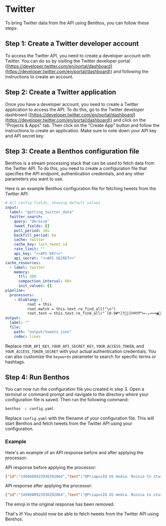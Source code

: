 # Twitter

To bring Twitter data from the API using Benthos, you can follow these steps:

## Step 1: Create a Twitter developer account

To access the Twitter API, you need to create a developer account with Twitter. You can do so by visiting the Twitter developer portal ([https://developer.twitter.com/en/portal/dashboard](https://developer.twitter.com/en/portal/dashboard)) and following the instructions to create an account.

## Step 2: Create a Twitter application

Once you have a developer account, you need to create a Twitter application to access the API. To do this, go to the Twitter developer dashboard ([https://developer.twitter.com/en/portal/dashboard](https://developer.twitter.com/en/portal/dashboard)) and click on the "Projects & Apps" tab. Then click on the "Create App" button and follow the instructions to create an application. Make sure to note down your API key and API secret key.

## Step 3: Create a Benthos configuration file

Benthos is a stream processing stack that can be used to fetch data from the Twitter API. To do this, you need to create a configuration file that specifies the API endpoint, authentication credentials, and any other parameters you want to use. 

Here is an example Benthos configuration file for fetching tweets from the Twitter API:

```yaml
# All config fields, showing default values
input:
  label: "getting_twitter_data"
  twitter_search:
    query: "Ukraine"
    tweet_fields: []
    poll_period: 10s
    backfill_period: 5m
    cache: twitter
    cache_key: last_tweet_id
    rate_limit: ""
    api_key: "<<API KEY>>"
    api_secret: "<<API SECRET>>"
cache_resources:
  - label: twitter
    memory:
      ttl: 300
      compaction_interval: 60s
      init_values: {}
pipeline:
  processors:
    - bloblang: |
          root = this
          root.match = this.text.re_find_all("\n")
          root.text = this.text.re_find_all("`[0-9#*]️?⃣|[©®‼⁉™ℹ↔-↙↩↪⌨⏏⏭-⏯⏱⏲⏸-⏺Ⓜ▪▫▶◀◻◼☀-☄☎☑☘☠☢☣☦☪☮☯☸-☺♀♂♟♠♣♥♦♨♻♾⚒⚔-⚗⚙⚛⚜⚠⚧⚰⚱⛈⛏⛑⛓⛩⛰⛱⛴⛷⛸✂✈✉✏✒✔✖✝✡✳✴❄❇❣➡⤴⤵⬅-⬇〰〽㊗㊙🅰🅱🅾🅿🈂🈷🌡🌤-🌬🌶🍽🎖🎗🎙-🎛🎞🎟🏍🏎🏔-🏟🏵🏷🐿📽🕉🕊🕯🕰🕳🕶-🕹🖇🖊-🖍🖥🖨🖱🖲🖼🗂-🗄🗑-🗓🗜-🗞🗡🗣🗨🗯🗳🗺🛋🛍-🛏🛠-🛥🛩🛰🛳]️?|[☝✌✍🕴🖐][️🏻-🏿]?|[⛹🏋🏌🕵](?:‍[♀♂]️?|[️🏻-🏿](?:‍[♀♂]️?)?)?|[✊✋🎅🏂🏇👂👃👆-👐👦👧👫-👭👲👴-👶👸👼💃💅💏💑💪🕺🖕🖖🙌🙏🛀🛌🤌🤏🤘-🤟🤰-🤴🤶🥷🦵🦶🦻🧒🧓🧕🫃-🫅🫰🫲-🫶][🏻-🏿]?|❤(?:‍[🔥🩹]|️(?:‍[🔥🩹])?)?|🇦[🇨-🇬🇮🇱🇲🇴🇶-🇺🇼🇽🇿]|🇧[🇦🇧🇩-🇯🇱-🇴🇶-🇹🇻🇼🇾🇿]|🇨[🇦🇨🇩🇫-🇮🇰-🇵🇷🇺-🇿]|🇩[🇪🇬🇯🇰🇲🇴🇿]|🇪[🇦🇨🇪🇬🇭🇷-🇺]|🇫[🇮-🇰🇲🇴🇷]|🇬[🇦🇧🇩-🇮🇱-🇳🇵-🇺🇼🇾]|🇭[🇰🇲🇳🇷🇹🇺]|🇮[🇨-🇪🇱-🇴🇶-🇹]|🇯[🇪🇲🇴🇵]|🇰[🇪🇬-🇮🇲🇳🇵🇷🇼🇾🇿]|🇱[🇦-🇨🇮🇰🇷-🇻🇾]|🇲[🇦🇨-🇭🇰-🇿]|🇳[🇦🇨🇪-🇬🇮🇱🇴🇵🇷🇺🇿]|🇴🇲|🇵[🇦🇪-🇭🇰-🇳🇷-🇹🇼🇾]|🇶🇦|🇷[🇪🇴🇸🇺🇼]|🇸[🇦-🇪🇬-🇴🇷-🇹🇻🇽-🇿]|🇹[🇦🇨🇩🇫-🇭🇯-🇴🇷🇹🇻🇼🇿]|🇺[🇦🇬🇲🇳🇸🇾🇿]|🇻[🇦🇨🇪🇬🇮🇳🇺]|🇼[🇫🇸]|🇽🇰|🇾[🇪🇹]|🇿[🇦🇲🇼]|[🏃🏄🏊👮👰👱👳👷💁💂💆💇🙅-🙇🙋🙍🙎🚣🚴-🚶🤦🤵🤷-🤹🤽🤾🦸🦹🧍-🧏🧔🧖-🧝](?:‍[♀♂]️?|[🏻-🏿](?:‍[♀♂]️?)?)?|🏳(?:‍(?:⚧️?|🌈)|️(?:‍(?:⚧️?|🌈))?)?|🏴(?:‍☠️?|󠁧󠁢(?:󠁥󠁮󠁧|󠁳󠁣󠁴|󠁷󠁬󠁳)󠁿)?|🐈(?:‍⬛)?|🐕(?:‍🦺)?|🐻(?:‍❄️?)?|👁(?:‍🗨️?|️(?:‍🗨️?)?)?|👨(?:‍(?:[⚕⚖✈]️?|❤️?‍(?:💋‍)?👨|👦(?:‍👦)?|👧(?:‍[👦👧])?|[👨👩]‍(?:👦(?:‍👦)?|👧(?:‍[👦👧])?)|[🌾🍳🍼🎓🎤🎨🏫🏭💻💼🔧🔬🚀🚒🦯-🦳🦼🦽])|🏻(?:‍(?:[⚕⚖✈]️?|❤️?‍(?:💋‍)?👨[🏻-🏿]|🤝‍👨[🏼-🏿]|[🌾🍳🍼🎓🎤🎨🏫🏭💻💼🔧🔬🚀🚒🦯-🦳🦼🦽]))?|🏼(?:‍(?:[⚕⚖✈]️?|❤️?‍(?:💋‍)?👨[🏻-🏿]|🤝‍👨[🏻🏽-🏿]|[🌾🍳🍼🎓🎤🎨🏫🏭💻💼🔧🔬🚀🚒🦯-🦳🦼🦽]))?|🏽(?:‍(?:[⚕⚖✈]️?|❤️?‍(?:💋‍)?👨[🏻-🏿]|🤝‍👨[🏻🏼🏾🏿]|[🌾🍳🍼🎓🎤🎨🏫🏭💻💼🔧🔬🚀🚒🦯-🦳🦼🦽]))?|🏾(?:‍(?:[⚕⚖✈]️?|❤️?‍(?:💋‍)?👨[🏻-🏿]|🤝‍👨[🏻-🏽🏿]|[🌾🍳🍼🎓🎤🎨🏫🏭💻💼🔧🔬🚀🚒🦯-🦳🦼🦽]))?|🏿(?:‍(?:[⚕⚖✈]️?|❤️?‍(?:💋‍)?👨[🏻-🏿]|🤝‍👨[🏻-🏾]|[🌾🍳🍼🎓🎤🎨🏫🏭💻💼🔧🔬🚀🚒🦯-🦳🦼🦽]))?)?|👩(?:‍(?:[⚕⚖✈]️?|❤️?‍(?:[👨👩]|💋‍[👨👩])|👦(?:‍👦)?|👧(?:‍[👦👧])?|👩‍(?:👦(?:‍👦)?|👧(?:‍[👦👧])?)|[🌾🍳🍼🎓🎤🎨🏫🏭💻💼🔧🔬🚀🚒🦯-🦳🦼🦽])|🏻(?:‍(?:[⚕⚖✈]️?|❤️?‍(?:💋‍)?[👨👩][🏻-🏿]|🤝‍[👨👩][🏼-🏿]|[🌾🍳🍼🎓🎤🎨🏫🏭💻💼🔧🔬🚀🚒🦯-🦳🦼🦽]))?|🏼(?:‍(?:[⚕⚖✈]️?|❤️?‍(?:💋‍)?[👨👩][🏻-🏿]|🤝‍[👨👩][🏻🏽-🏿]|[🌾🍳🍼🎓🎤🎨🏫🏭💻💼🔧🔬🚀🚒🦯-🦳🦼🦽]))?|🏽(?:‍(?:[⚕⚖✈]️?|❤️?‍(?:💋‍)?[👨👩][🏻-🏿]|🤝‍[👨👩][🏻🏼🏾🏿]|[🌾🍳🍼🎓🎤🎨🏫🏭💻💼🔧🔬🚀🚒🦯-🦳🦼🦽]))?|🏾(?:‍(?:[⚕⚖✈]️?|❤️?‍(?:💋‍)?[👨👩][🏻-🏿]|🤝‍[👨👩][🏻-🏽🏿]|[🌾🍳🍼🎓🎤🎨🏫🏭💻💼🔧🔬🚀🚒🦯-🦳🦼🦽]))?|🏿(?:‍(?:[⚕⚖✈]️?|❤️?‍(?:💋‍)?[👨👩][🏻-🏿]|🤝‍[👨👩][🏻-🏾]|[🌾🍳🍼🎓🎤🎨🏫🏭💻💼🔧🔬🚀🚒🦯-🦳🦼🦽]))?)?|[👯🤼🧞🧟](?:‍[♀♂]️?)?|😮(?:‍💨)?|😵(?:‍💫)?|😶(?:‍🌫️?)?|🧑(?:‍(?:[⚕⚖✈]️?|🤝‍🧑|[🌾🍳🍼🎄🎓🎤🎨🏫🏭💻💼🔧🔬🚀🚒🦯-🦳🦼🦽])|🏻(?:‍(?:[⚕⚖✈]️?|❤️?‍(?:💋‍)?🧑[🏼-🏿]|🤝‍🧑[🏻-🏿]|[🌾🍳🍼🎄🎓🎤🎨🏫🏭💻💼🔧🔬🚀🚒🦯-🦳🦼🦽]))?|🏼(?:‍(?:[⚕⚖✈]️?|❤️?‍(?:💋‍)?🧑[🏻🏽-🏿]|🤝‍🧑[🏻-🏿]|[🌾🍳🍼🎄🎓🎤🎨🏫🏭💻💼🔧🔬🚀🚒🦯-🦳🦼🦽]))?|🏽(?:‍(?:[⚕⚖✈]️?|❤️?‍(?:💋‍)?🧑[🏻🏼🏾🏿]|🤝‍🧑[🏻-🏿]|[🌾🍳🍼🎄🎓🎤🎨🏫🏭💻💼🔧🔬🚀🚒🦯-🦳🦼🦽]))?|🏾(?:‍(?:[⚕⚖✈]️?|❤️?‍(?:💋‍)?🧑[🏻-🏽🏿]|🤝‍🧑[🏻-🏿]|[🌾🍳🍼🎄🎓🎤🎨🏫🏭💻💼🔧🔬🚀🚒🦯-🦳🦼🦽]))?|🏿(?:‍(?:[⚕⚖✈]️?|❤️?‍(?:💋‍)?🧑[🏻-🏾]|🤝‍🧑[🏻-🏿]|[🌾🍳🍼🎄🎓🎤🎨🏫🏭💻💼🔧🔬🚀🚒🦯-🦳🦼🦽]))?)?|[⌚⌛⏩-⏬⏰⏳◽◾☔☕♈-♓♿⚓⚡⚪⚫⚽⚾⛄⛅⛎⛔⛪⛲⛳⛵⛺⛽✅✨❌❎❓-❕❗➕-➗➰➿⬛⬜⭐⭕🀄🃏🆎🆑-🆚🈁🈚🈯🈲-🈶🈸-🈺🉐🉑🌀-🌠🌭-🌵🌷-🍼🍾-🎄🎆-🎓🎠-🏁🏅🏆🏈🏉🏏-🏓🏠-🏰🏸-🐇🐉-🐔🐖-🐺🐼-🐾👀👄👅👑-👥👪👹-👻👽-💀💄💈-💎💐💒-💩💫-📼📿-🔽🕋-🕎🕐-🕧🖤🗻-😭😯-😴😷-🙄🙈-🙊🚀-🚢🚤-🚳🚷-🚿🛁-🛅🛐-🛒🛕-🛗🛝-🛟🛫🛬🛴-🛼🟠-🟫🟰🤍🤎🤐-🤗🤠-🤥🤧-🤯🤺🤿-🥅🥇-🥶🥸-🦴🦷🦺🦼-🧌🧐🧠-🧿🩰-🩴🩸-🩼🪀-🪆🪐-🪬🪰-🪺🫀-🫂🫐-🫙🫠-🫧]|🫱(?:🏻(?:‍🫲[🏼-🏿])?|🏼(?:‍🫲[🏻🏽-🏿])?|🏽(?:‍🫲[🏻🏼🏾🏿])?|🏾(?:‍🫲[🏻-🏽🏿])?|🏿(?:‍🫲[🏻-🏾])?)?`g")
output:
  label: ""
  file:
    path: "output/tweets.json"
    codec: lines
```

Replace `YOUR_API_KEY`, `YOUR_API_SECRET_KEY`, `YOUR_ACCESS_TOKEN`, and `YOUR_ACCESS_TOKEN_SECRET` with your actual authentication credentials. You can also customize the `keywords` parameter to search for specific terms or hashtags.

## Step 4: Run Benthos

You can now run the configuration file you created in step 3. Open a terminal or command prompt and navigate to the directory where your configuration file is saved. Then run the following command:

```bash
benthos -c config.yaml
```

Replace `config.yaml` with the filename of your configuration file. This will start Benthos and fetch tweets from the Twitter API using your configuration.

### Example

Here's an example of an API response before and after applying the processor:

API response before applying the processor:

```json
{"id":"1494608923936292864","text":"@PriapusIQ US media. Russia to start nuclear war with Ukraine 🇺🇦, how could a country do this to another.."}
```

API response after applying the processor:

```json
{"id":"1494608923936292864","text":"@PriapusIQ US media. Russia to start nuclear war with Ukraine, how could a country do this to another.."}
```

The emoji in the original response has been removed.

That's it! You should now be able to fetch tweets from the Twitter API using Benthos.